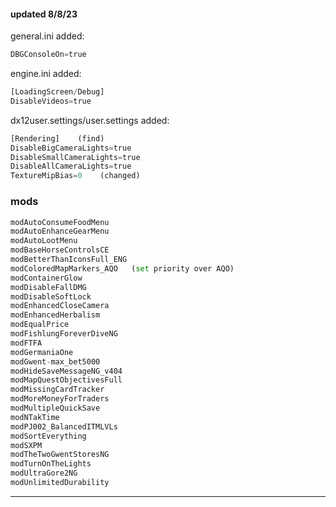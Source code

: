 #### updated 8/8/23


general.ini added:
```python
DBGConsoleOn=true
```

engine.ini added:
```python
[LoadingScreen/Debug]
DisableVideos=true
```

dx12user.settings/user.settings added:

```python
[Rendering]    (find)
DisableBigCameraLights=true
DisableSmallCameraLights=true
DisableAllCameraLights=true
TextureMipBias=0    (changed)
```

### mods

```python
modAutoConsumeFoodMenu
modAutoEnhanceGearMenu
modAutoLootMenu
modBaseHorseControlsCE
modBetterThanIconsFull_ENG
modColoredMapMarkers_AQO   (set priority over AQO)
modContainerGlow
modDisableFallDMG
modDisableSoftLock
modEnhancedCloseCamera
modEnhancedHerbalism
modEqualPrice
modFishlungForeverDiveNG
modFTFA
modGermaniaOne
modGwent-max_bet5000
modHideSaveMessageNG_v404
modMapQuestObjectivesFull
modMissingCardTracker
modMoreMoneyForTraders
modMultipleQuickSave
modNTakTime
modPJ002_BalancedITMLVLs
modSortEverything
modSXPM
modTheTwoGwentStoresNG
modTurnOnTheLights
modUltraGore2NG
modUnlimitedDurability
```

---
